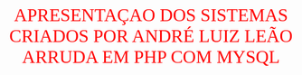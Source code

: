 <html>
<body><center><font face="garamond" color="red" size=+3> APRESENTAÇAO DOS SISTEMAS CRIADOS POR ANDRÉ LUIZ LEÃO ARRUDA EM PHP COM MYSQL </font></center>

  
</html>
